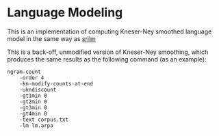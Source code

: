 # Language Modeling

This is an implementation of computing Kneser-Ney smoothed 
language model in the same way as 
[srilm](http://www.speech.sri.com/projects/srilm/manpages/ngram-discount.7.html)

This is a back-off, unmodified version of Kneser-Ney smoothing, 
which produces the same results as the following command 
(as an example):
```
ngram-count 
    -order 4
    -kn-modify-counts-at-end 
    -ukndiscount
    -gt1min 0 
    -gt2min 0
    -gt3min 0
    -gt4min 0
    -text corpus.txt 
    -lm lm.arpa
```

